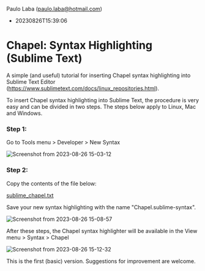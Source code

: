 Paulo Laba (paulo.laba@hotmail.com) 
- 20230826T15:39:06

# Chapel: Syntax Highlighting (Sublime Text)
A simple (and useful) tutorial for inserting Chapel syntax highlighting into Sublime Text Editor (https://www.sublimetext.com/docs/linux_repositories.html).

To insert Chapel syntax highlighting into Sublime Text, the procedure is very easy and can be divided in two steps. The steps below apply to Linux, Mac and Windows.

### Step 1:

Go to Tools menu > Developer > New Syntax

![Screenshot from 2023-08-26 15-03-12](https://github.com/paulolaba/Chapel_SyntaxHighlighting/assets/81526258/2c440401-40fd-4a2b-a03e-e4bb99f300b4)

### Step 2: 

Copy the contents of the file below:

[sublime_chapel.txt](https://github.com/paulolaba/Chapel_SyntaxHighlighting/files/12446465/sublime_chapel.txt)

Save your new syntax highlighting with the name "Chapel.sublime-syntax".

![Screenshot from 2023-08-26 15-08-57](https://github.com/paulolaba/Chapel_SyntaxHighlighting/assets/81526258/f3f49fde-e0bb-45d9-857c-408fde1c06d2)

After these steps, the Chapel syntax highlighter will be available in the View menu > Syntax > Chapel

![Screenshot from 2023-08-26 15-12-32](https://github.com/paulolaba/Chapel_SyntaxHighlighting/assets/81526258/ea10367e-5970-4207-bdfa-2a94290db163)

This is the first (basic) version. Suggestions for improvement are welcome.








